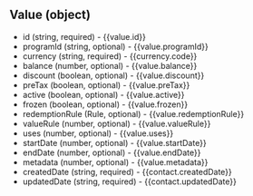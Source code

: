 ## Value (object)
+ id (string, required) - {{value.id}}
+ programId (string, optional) - {{value.programId}}
+ currency (string, required) - {{currency.code}}
+ balance (number, optional) - {{value.balance}}
+ discount (boolean, optional) - {{value.discount}}
+ preTax (boolean, optional) - {{value.preTax}}
+ active (boolean, optional) - {{value.active}}
+ frozen (boolean, optional) - {{value.frozen}}
+ redemptionRule (Rule, optional) - {{value.redemptionRule}}
+ valueRule (number, optional) - {{value.valueRule}}
+ uses (number, optional) - {{value.uses}}
+ startDate (number, optional) - {{value.startDate}}
+ endDate (number, optional) - {{value.endDate}}
+ metadata (number, optional) - {{value.metadata}}
+ createdDate (string, required) - {{contact.createdDate}}
+ updatedDate (string, required) - {{contact.updatedDate}}
